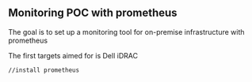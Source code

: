 ## Monitoring POC with prometheus

The goal is to set up a monitoring tool for on-premise infrastructure with prometheus

The first targets aimed for is Dell iDRAC

```bash
//install prometheus

```